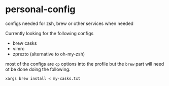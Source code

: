 # personal-config
configs needed for zsh, brew or other services when needed

Currently looking for the following configs

* brew casks
* vimrc
* zprezto (alternative to oh-my-zsh)

most of the configs are `cp` options into the profile but the `brew` part will need ot be done doing the following:

```
xargs brew install < my-casks.txt
```
